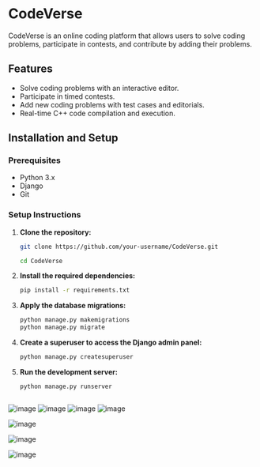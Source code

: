 # CodeVerse

CodeVerse is an online coding platform that allows users to solve coding problems, participate in contests, and contribute by adding their problems.

## Features

- Solve coding problems with an interactive editor.
- Participate in timed contests.
- Add new coding problems with test cases and editorials.
- Real-time C++ code compilation and execution.

## Installation and Setup

### Prerequisites

- Python 3.x
- Django
- Git

### Setup Instructions

1. **Clone the repository:**
    ```bash
    git clone https://github.com/your-username/CodeVerse.git

    cd CodeVerse
   
2. **Install the required dependencies:**
    ```bash
    pip install -r requirements.txt

3. **Apply the database migrations:**

     ```bash
     python manage.py makemigrations
     python manage.py migrate

4. **Create a superuser to access the Django admin panel:**
      ```bash
      python manage.py createsuperuser

5. **Run the development server:**
      ```bash
      python manage.py runserver



![image](https://github.com/user-attachments/assets/4f911afd-248d-4395-9a67-2f19567dec83)
![image](https://github.com/user-attachments/assets/c74ed39e-40e9-49a9-9535-7522947aa22e)
![image](https://github.com/user-attachments/assets/11714257-8636-475c-b023-9bd63d8be6c8)
![image](https://github.com/user-attachments/assets/77f003f7-8a7c-4c71-92a5-26d2cc00c042)

![image](https://github.com/user-attachments/assets/167903c1-cb17-4cb6-bdd9-0cb92b792a51)


![image](https://github.com/user-attachments/assets/c5bf5079-cb69-44b2-b018-dc33ef7ac605)


![image](https://github.com/user-attachments/assets/0d182387-0079-40d4-826d-5cc1728663e1)




